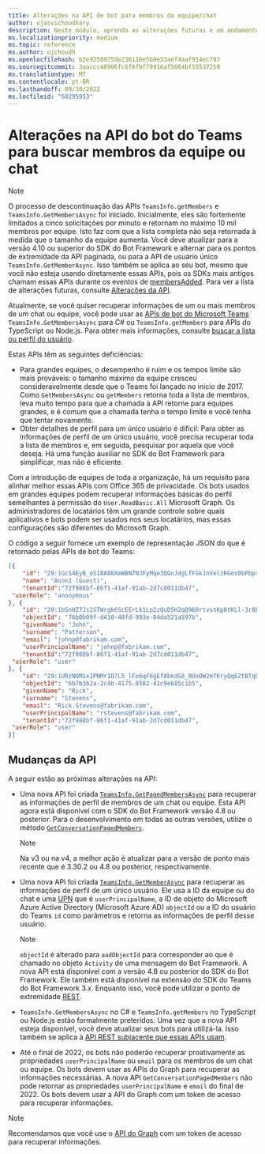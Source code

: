 ```yaml
---
title: Alterações na API de bot para membros da equipe/chat
author: ojasvichoudhary
description: Neste módulo, aprenda as alterações futuras e em andamento nas APIs de Bot usadas para recuperar membros de equipes e chats
ms.localizationpriority: medium
ms.topic: reference
ms.author: ojchoudh
ms.openlocfilehash: b2e9258975de236116e5b9e33aef4aaf914ec797
ms.sourcegitcommit: 3aaccc48906fc6f6fbf79916af5664bf55537250
ms.translationtype: MT
ms.contentlocale: pt-BR
ms.lasthandoff: 09/30/2022
ms.locfileid: "68295953"
---
```

# <a name="teams-bot-api-changes-to-fetch-team-or-chat-members"></a>Alterações na API do bot do Teams para buscar membros da equipe ou chat

>[!NOTE]
> O processo de descontinuação das APIs `TeamsInfo.getMembers` e `TeamsInfo.GetMembersAsync` foi iniciado. Inicialmente, eles são fortemente limitados a cinco solicitações por minuto e retornam no máximo 10 mil membros por equipe. Isto faz com que a lista completa não seja retornada à medida que o tamanho da equipe aumenta.
> Você deve atualizar para a versão 4.10 ou superior do SDK do Bot Framework e alternar para os pontos de extremidade da API paginada, ou para a API de usuário único `TeamsInfo.GetMemberAsync`. Isso também se aplica ao seu bot, mesmo que você não esteja usando diretamente essas APIs, pois os SDKs mais antigos chamam essas APIs durante os eventos de [membersAdded](../bots/how-to/conversations/subscribe-to-conversation-events.md#members-added). Para ver a lista de alterações futuras, consulte [Alterações da API](team-chat-member-api-changes.md#api-changes).

Atualmente, se você quiser recuperar informações de um ou mais membros de um chat ou equipe, você pode usar as [APIs de bot do Microsoft Teams](/microsoftteams/platform/bots/how-to/get-teams-context?tabs=dotnet#fetch-the-roster-or-user-profile) `TeamsInfo.GetMembersAsync` para C# ou `TeamsInfo.getMembers` para APIs do TypeScript ou Node.js. Para obter mais informações, consulte [buscar a lista ou perfil do usuário](../bots/how-to/get-teams-context.md#fetch-the-roster-or-user-profile).

Estas APIs têm as seguintes deficiências:

* Para grandes equipes, o desempenho é ruim e os tempos limite são mais prováveis: o tamanho máximo da equipe cresceu consideravelmente desde que o Teams foi lançado no início de 2017. Como `GetMembersAsync` ou `getMembers` retorna toda a lista de membros, leva muito tempo para que a chamada à API retorne para equipes grandes, e é comum que a chamada tenha o tempo limite e você tenha que tentar novamente.
* Obter detalhes de perfil para um único usuário é difícil: Para obter as informações de perfil de um único usuário, você precisa recuperar toda a lista de membros e, em seguida, pesquisar por aquela que você deseja. Há uma função auxiliar no SDK do Bot Framework para simplificar, mas não é eficiente.

Com a introdução de equipes de toda a organização, há um requisito para alinhar melhor essas APIs com Office 365 de privacidade. Os bots usados em grandes equipes podem recuperar informações básicas do perfil semelhantes à permissão do `User.ReadBasic.All` Microsoft Graph. Os administradores de locatários têm um grande controle sobre quais aplicativos e bots podem ser usados nos seus locatários, mas essas configurações são diferentes do Microsoft Graph.

O código a seguir fornece um exemplo de representação JSON do que é retornado pelas APIs de bot do Teams:

```json
[{
    "id": "29:1GcS4EyB_oSI8A88XmWBN7NJFyMqe3QGnJdgLfFGkJnVelzRGos0bPbpsfJjcbAD22bmKc4GMbrY2g4JDrrA8vM06X1-cHHle4zOE6U4ttcc",
    "name": "Anon1 (Guest)",
    "tenantId":"72f988bf-86f1-41af-91ab-2d7cd011db47",
 "userRole": "anonymous"
}, {
    "id": "29:1bSnHZ7Js2STWrgk6ScEErLk1Lp2zQuD5H2qQ960rtvstKp8tKLl-3r8b6DoW0QxZimuTxk_kupZ1DBMpvIQQUAZL-PNj0EORDvRZXy8kvWk",
    "objectId": "76b0b09f-d410-48fd-993e-84da521a597b",
    "givenName": "John",
    "surname": "Patterson",
    "email": "johnp@fabrikam.com",
    "userPrincipalName": "johnp@fabrikam.com",
    "tenantId":"72f988bf-86f1-41af-91ab-2d7cd011db47",
 "userRole": "user"
}, {
    "id": "29:1URzNQM1x1PNMr1D7L5_lFe6qF6gEfAbkdG8_BUxOW2mTKryQqEZtBTqDt10-MghkzjYDuUj4KG6nvg5lFAyjOLiGJ4jzhb99WrnI7XKriCs",
    "objectId": "6b7b3b2a-2c4b-4175-8582-41c9e685c1b5",
    "givenName": "Rick",
    "surname": "Stevens",
    "email": "Rick.Stevens@fabrikam.com",
    "userPrincipalName": "rstevens@fabrikam.com",
    "tenantId":"72f988bf-86f1-41af-91ab-2d7cd011db47",
 "userRole": "user"
}]
```

## <a name="api-changes"></a>Mudanças da API

A seguir estão as próximas alterações na API:

* Uma nova API foi criada [`TeamsInfo.GetPagedMembersAsync`](/microsoftteams/platform/bots/how-to/get-teams-context?tabs=dotnet#fetch-the-roster-or-user-profile) para recuperar as informações de perfil de membros de um chat ou equipe. Esta API agora está disponível com o SDK do Bot Framework versão 4.8 ou posterior. Para o desenvolvimento em todas as outras versões, utilize o método [`GetConversationPagedMembers`](/dotnet/api/microsoft.bot.connector.conversationsextensions.getconversationpagedmembersasync?view=botbuilder-dotnet-stable&preserve-view=true).

    > [!NOTE]
    > Na v3 ou na v4, a melhor ação é atualizar para a versão de ponto mais recente que é 3.30.2 ou 4.8 ou posterior, respectivamente.

* Uma nova API foi criada [`TeamsInfo.GetMemberAsync`](/microsoftteams/platform/bots/how-to/get-teams-context?tabs=dotnet#get-single-member-details) para recuperar as informações de perfil de um único usuário. Ele usa a ID da equipe ou do chat e uma [UPN](/windows/win32/ad/naming-properties#userprincipalname) que é `userPrincipalName`, a ID de objeto do Microsoft Azure Active Directory (Microsoft Azure AD) `objectId` ou a ID do usuário do Teams `id` como parâmetros e retorna as informações de perfil desse usuário.

    > [!NOTE]
    > `objectId` é alterado para `aadObjectId` para corresponder ao que é chamado no objeto `Activity` de uma mensagem do Bot Framework. A nova API está disponível com a versão 4.8 ou posterior do SDK do Bot Framework. Ele também está disponível na extensão do SDK do Teams do Bot Framework 3.x. Enquanto isso, você pode utilizar o ponto de extremidade [REST](/microsoftteams/platform/bots/how-to/get-teams-context?tabs=json#get-single-member-details).

* `TeamsInfo.GetMembersAsync` no C# e `TeamsInfo.getMembers` no TypeScript ou Node.js estão formalmente preteridos. Uma vez que a nova API esteja disponível, você deve atualizar seus bots para utilizá-la. Isso também se aplica à [API REST subjacente que essas APIs usam](/microsoftteams/platform/bots/how-to/get-teams-context?tabs=json#tabpanel_CeZOj-G++Q_json).
* Até o final de 2022, os bots não poderão recuperar proativamente as propriedades `userPrincipalName` ou `email` para os membros de um chat ou equipe. Os bots devem usar as APIs do Graph para recuperar as informações necessárias. A nova API `GetConversationPagedMembers` não pode retornar as propriedades `userPrincipalName` e `email` do final de 2022. Os bots devem usar a API do Graph com um token de acesso para recuperar informações.

> [!NOTE]
>
> Recomendamos que você use o [API do Graph](/microsoftteams/platform/resources/team-chat-member-api-changes#api-changes) com um token de acesso para recuperar informações.
